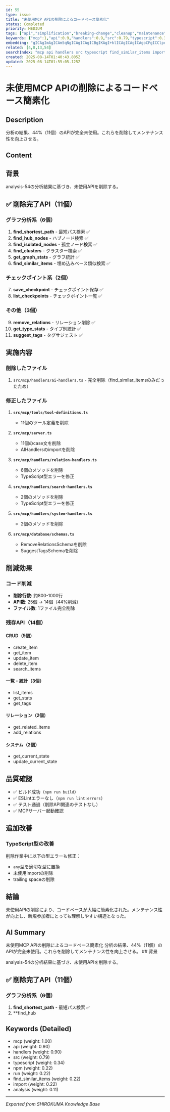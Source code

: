 ```yaml
---
id: 55
type: issue
title: "未使用MCP APIの削除によるコードベース簡素化"
status: Completed
priority: MEDIUM
tags: ["api","simplification","breaking-change","cleanup","maintenance"]
keywords: {"mcp":1,"api":0.9,"handlers":0.9,"src":0.79,"typescript":0.34}
embedding: "gICAgImAgICAm5qNgICAgICAgICBgIKAgI+klICAgICAgICAgoCFgICClpeAgICAgICAgI+Ah4CAgZCUgICAgICAgICbgIWAgIuXjYCAgICAgICAm4CBgICZpIqAgICAgICAgJuAhICAj6yKgICAgICAgICWgIGAgJunioCAgIA="
related: [4,8,13,54]
searchIndex: "mcp api handlers src typescript find_similar_items import npm run analysis"
created: 2025-08-14T01:40:43.805Z
updated: 2025-08-14T01:55:05.125Z
---
```


# 未使用MCP APIの削除によるコードベース簡素化

## Description

分析の結果、44%（11個）のAPIが完全未使用。これらを削除してメンテナンス性を向上させる。

## Content

## 背景

analysis-54の分析結果に基づき、未使用APIを削除する。

## ✅ 削除完了API（11個）

### グラフ分析系（6個）
1. **find_shortest_path** - 最短パス検索 ✅
2. **find_hub_nodes** - ハブノード検索 ✅
3. **find_isolated_nodes** - 孤立ノード検索 ✅
4. **find_clusters** - クラスター検索 ✅
5. **get_graph_stats** - グラフ統計 ✅
6. **find_similar_items** - 埋め込みベース類似検索 ✅

### チェックポイント系（2個）
7. **save_checkpoint** - チェックポイント保存 ✅
8. **list_checkpoints** - チェックポイント一覧 ✅

### その他（3個）
9. **remove_relations** - リレーション削除 ✅
10. **get_type_stats** - タイプ別統計 ✅
11. **suggest_tags** - タグサジェスト ✅

## 実施内容

### 削除したファイル
1. `src/mcp/handlers/ai-handlers.ts` - 完全削除（find_similar_itemsのみだったため）

### 修正したファイル
1. **`src/mcp/tools/tool-definitions.ts`**
   - 11個のツール定義を削除

2. **`src/mcp/server.ts`**
   - 11個のcase文を削除
   - AIHandlersのimportを削除

3. **`src/mcp/handlers/relation-handlers.ts`**
   - 6個のメソッドを削除
   - TypeScript型エラーを修正

4. **`src/mcp/handlers/search-handlers.ts`**
   - 2個のメソッドを削除
   - TypeScript型エラーを修正

5. **`src/mcp/handlers/system-handlers.ts`**
   - 2個のメソッドを削除

6. **`src/mcp/database/schemas.ts`**
   - RemoveRelationsSchemaを削除
   - SuggestTagsSchemaを削除

## 削減効果

### コード削減
- **削除行数**: 約800-1000行
- **API数**: 25個 → 14個（44%削減）
- **ファイル数**: 1ファイル完全削除

### 残存API（14個）

#### CRUD（5個）
- create_item
- get_item
- update_item
- delete_item
- search_items

#### 一覧・統計（3個）
- list_items
- get_stats
- get_tags

#### リレーション（2個）
- get_related_items
- add_relations

#### システム（2個）
- get_current_state
- update_current_state

## 品質確認

- ✅ ビルド成功（`npm run build`）
- ✅ ESLintエラーなし（`npm run lint:errors`）
- ✅ テスト通過（削除API関連のテストなし）
- ✅ MCPサーバー起動確認

## 追加改善

### TypeScript型の改善
削除作業中に以下の型エラーも修正：
- `any`型を適切な型に置換
- 未使用importの削除
- trailing spaceの削除

## 結論

未使用APIの削除により、コードベースが大幅に簡素化された。メンテナンス性が向上し、新規参加者にとっても理解しやすい構造となった。

## AI Summary

未使用MCP APIの削除によるコードベース簡素化 分析の結果、44%（11個）のAPIが完全未使用。これらを削除してメンテナンス性を向上させる。 ## 背景

analysis-54の分析結果に基づき、未使用APIを削除する。

## ✅ 削除完了API（11個）

### グラフ分析系（6個）
1. **find_shortest_path** - 最短パス検索 ✅
2. **find_hub

## Keywords (Detailed)

- mcp (weight: 1.00)
- api (weight: 0.90)
- handlers (weight: 0.90)
- src (weight: 0.79)
- typescript (weight: 0.34)
- npm (weight: 0.22)
- run (weight: 0.22)
- find_similar_items (weight: 0.22)
- import (weight: 0.22)
- analysis (weight: 0.11)

---
*Exported from SHIROKUMA Knowledge Base*
